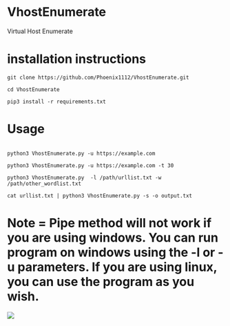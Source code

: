 # VhostEnumerate
Virtual Host Enumerate


# installation instructions

```
git clone https://github.com/Phoenix1112/VhostEnumerate.git

cd VhostEnumerate

pip3 install -r requirements.txt
```

# Usage

```

python3 VhostEnumerate.py -u https://example.com

python3 VhostEnumerate.py -u https://example.com -t 30

python3 VhostEnumerate.py  -l /path/urllist.txt -w /path/other_wordlist.txt

cat urllist.txt | python3 VhostEnumerate.py -s -o output.txt

```

# Note = Pipe method will not work if you are using windows. You can run program on windows using the -l or -u parameters. If you are using linux, you can use the program as you wish.

![](https://i.imgyukle.com/2020/05/25/yHenJs.png)

